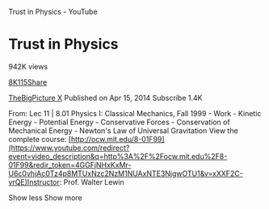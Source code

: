 Trust in Physics - YouTube

# Trust in Physics

942K views

[8K]()[115]()[Share]()

[TheBigPicture X](https://www.youtube.com/channel/UCMqvK0NRYk0mD33UdAUussg)
Published on Apr 15, 2014
   Subscribe 1.4K

 From: Lec 11 | 8.01 Physics I: Classical Mechanics, Fall 1999 - Work - Kinetic Energy - Potential Energy - Conservative Forces - Conservation of Mechanical Energy - Newton's Law of Universal Gravitation View the complete course: [http://ocw.mit.edu/8-01F99](https://www.youtube.com/redirect?event=video_description&q=http%3A%2F%2Focw.mit.edu%2F8-01F99&redir_token=4GGFjNHxKxMr-U6c0vhjAc0Tz4p8MTUxNzc2NzM1NUAxNTE3NjgwOTU1&v=xXXF2C-vrQE)Instructor: Prof. Walter Lewin

   Show less      Show more